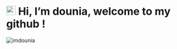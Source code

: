<h1><img src="https://media.giphy.com/media/hvRJCLFzcasrR4ia7z/giphy.gif" width="25px"> Hi, I’m dounia, welcome to my github !</h1>
<img align="left" src="https://komarev.com/ghpvc/?username=imdounia" alt="imdounia"/>
